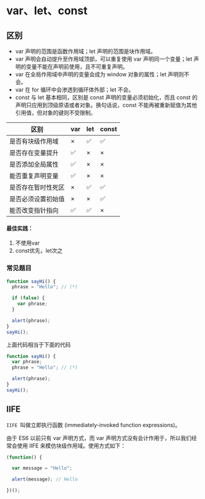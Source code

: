# var、let、const

## 区别

- var 声明的范围是函数作用域；let 声明的范围是块作用域。
- var 声明会自动提升至作用域顶部，可以重复使用 var 声明同一个变量；let 声明的变量不能在声明前使用，且不可重复声明。
- var 在全局作用域中声明的变量会成为 window 对象的属性；let 声明则不会。
- var 在 for 循环中会渗透到循环体外部；let 不会。
- const 与 let 基本相同，区别是 const 声明的变量必须初始化，而且 const 的声明只应用到顶级原语或者对象。换句话说，const 不能再被重新赋值为其他引用值，但对象的键则不受限制。

| 区别               | var  | let  | const |
| ------------------ | ---- | ---- | ----- |
| 是否有块级作用域   | ×    | ✅    | ✅     |
| 是否存在变量提升   | ✅    | ×    | ×     |
| 是否添加全局属性   | ✅    | ×    | ×     |
| 能否重复声明变量   | ✅    | ×    | ×     |
| 是否存在暂时性死区 | ×    | ✅    | ✅     |
| 是否必须设置初始值 | ×    | ×    | ✅     |
| 能否改变指针指向   | ✅    | ✅    | ×     |

#### 最佳实践：

1. 不使用var
2. const优先，let次之

### 常见题目

```javascript
function sayHi() {
  phrase = "Hello"; // (*)

  if (false) {
    var phrase;
  }

  alert(phrase);
}
sayHi();
```

上面代码相当于下面的代码

```javascript
function sayHi() {
  var phrase;
  phrase = "Hello"; // (*)

  alert(phrase);
}
sayHi();
```



## IIFE

`IIFE `叫做立即执行函数 (immediately-invoked function expressions)。

由于 ES6 以前只有 var 声明方式，而 var 声明方式没有会计作用于，所以我们经常会使用 IIFE 来模仿块级作用域。使用方式如下：

```javascript
(function() {

  var message = "Hello";

  alert(message); // Hello

})();
```

